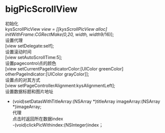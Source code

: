 # bigPicScrollView
初始化<br>
    kysScrollPicView *view = [[kysScrollPicView alloc] initWithFrame:CGRectMake(0,20, width, width*9/16)];<br>
设置代理<br>
    [view setDelegate:self];<br>
设置滚动时间<br>
    [view setAutoScrollTime:5];<br>
设置pagecontrol点的颜色<br>
    [view setCurrentPageIndicatorColor:[UIColor greenColor] otherPageIndicator:[UIColor grayColor]];<br>
设置点的对其方式<br>
    [view setPageControllerAlignment:kysAlignmentLeft];<br>
设置数据标题和图片地址<br>
- (void)setDatasWithTitleArray:(NSArray *)titleArray imageArray:(NSArray *)imageArray;<br>
代理<br>
  点击时返回所在数据index<br>
  -(void)clickPicWithindex:(NSInteger)index；<br>

